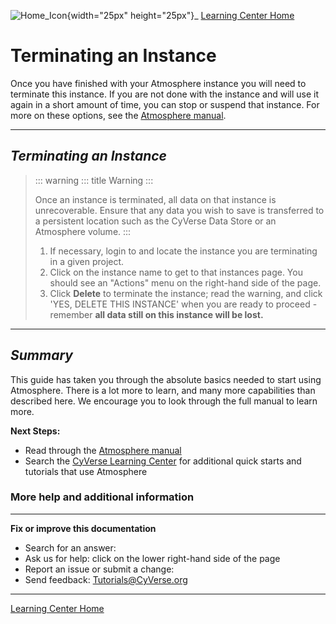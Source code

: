 ![Home_Icon](./img/homeicon.png){width="25px" height="25px"}\_ [Learning
Center Home](http://learning.cyverse.org/)

# **Terminating an Instance**

Once you have finished with your Atmosphere instance you will need to
terminate this instance. If you are not done with the instance and will
use it again in a short amount of time, you can stop or suspend that
instance. For more on these options, see the [Atmosphere
manual](https://wiki.cyverse.org/wiki/display/atmman/Suspending%2C+Stopping%2C+Rebooting%2C+Resuming%2C+Starting%2C+Moving%2C+and+Deleting+Instances).

------------------------------------------------------------------------

## *Terminating an Instance*

> ::: warning
> ::: title
> Warning
> :::
>
> Once an instance is terminated, all data on that instance is
> unrecoverable. Ensure that any data you wish to save is transferred to
> a persistent location such as the CyVerse Data Store or an Atmosphere
> volume.
> :::
>
> 1.  If necessary, login to and locate the instance you are terminating
>     in a given project.
> 2.  Click on the instance name to get to that instances page. You
>     should see an \"Actions\" menu on the right-hand side of the page.
> 3.  Click **Delete** to terminate the instance; read the warning, and
>     click \'YES, DELETE THIS INSTANCE\' when you are ready to
>     proceed - remember **all data still on this instance will be
>     lost.**

------------------------------------------------------------------------

## *Summary*

This guide has taken you through the absolute basics needed to start
using Atmosphere. There is a lot more to learn, and many more
capabilities than described here. We encourage you to look through the
full manual to learn more.

**Next Steps:**

-   Read through the [Atmosphere
    manual](https://wiki.cyverse.org/wiki/display/atmman/Atmosphere+Manual+Table+of+Contents)
-   Search the [CyVerse Learning Center](http://learning.cyverse.org)
    for additional quick starts and tutorials that use Atmosphere

### More help and additional information

------------------------------------------------------------------------

**Fix or improve this documentation**

-   Search for an answer:
-   Ask us for help: click on the lower right-hand side of the page
-   Report an issue or submit a change:
-   Send feedback: [Tutorials@CyVerse.org](Tutorials@CyVerse.org)

------------------------------------------------------------------------

[Learning Center Home](http://learning.cyverse.org/)